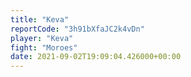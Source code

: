 ```yaml
---
title: "Keva"
reportCode: "3h91bXfaJC2k4vDn"
player: "Keva"
fight: "Moroes"
date: 2021-09-02T19:09:04.426000+00:00
---
```

